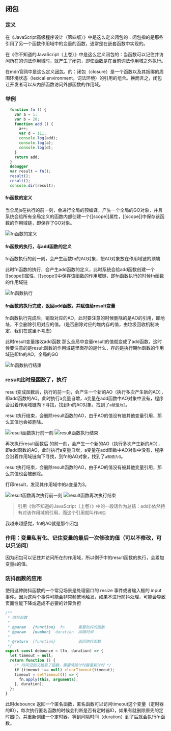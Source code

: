 ## 闭包

### 定义
在《JavaScript高级程序设计（第四版）》中是这么定义闭包的：闭包指的是那些引用了另一个函数作用域中的变量的函数，通常是在嵌套函数中实现的。

在《你不知道的JavaScript（上卷）》中是这么定义闭包的：当函数可以记住并访问所在的词法作用域时，就产生了闭包，即使函数是在当前词法作用域之外执行。

在mdn官网中是这么定义[闭包](https://developer.mozilla.org/zh-CN/docs/Web/JavaScript/Closures)。的：闭包（closure）是一个函数以及其捆绑的周围环境状态（lexical environment，词法环境）的引用的组合。换而言之，闭包让开发者可以从内部函数访问外部函数的作用域。


### 举例
```js
  function fn () {
    var a = 1;
    var b = 20;
    function add () {
      a++;
      var d = 111;
      console.log(add);
      console.log(a);
      console.log(d);
    }
    return add;
  }
  debugger
  var result = fn();
  result();
  result();
  console.dir(result);
```

#### fn函数的定义
当全局js在执行的前一刻，会进行全局的预编译，产生一个全局的GO对象，并且系统会给所有全局定义的函数内部创建一个[[scope]]属性，[[scope]]中保存该函数的作用域链，即保存了GO对象。

![fn函数的定义](../../picture/闭包/fn函数的定义.png)


#### fn函数的执行，与add函数的定义
fn函数执行的前一刻，会产生函数fn的AO对象，把AO对象放在作用域链的顶端

此时fn函数的执行，会产生add函数的定义，此时系统会给add函数创建一个[[scope]]属性，[[scope]]中保存该函数的作用域链，即fn函数执行的时候fn函数的作用域链

![fn函数执行](../../picture/闭包/fn函数执行.png)

#### fn函数的执行完成，返回add函数，并赋值给result变量
fn函数执行完成后，销毁对应的AO，此时要注意的时候删除的是AO的引用，即地址，不会删除引用对应的值。（是否删除对应的堆内存的值，由垃圾回收机制决定，我们在这里不考虑）

此时result变量接收add函数 那么全局中变量result的值就变成了add函数，这时候要注意的是result函数的作用域链里面存的是什么，存的是执行期fn函数的作用域链即fn的AO，全局的GO

![fn函数执行结束](../../picture/闭包/fn函数执行结束.png)

### result此时是函数了，执行

result变成函数后，执行的前一刻，会产生一个新的AO（执行多次产生新的AO），即add函数的AO。此时执行a变量自增，a变量在add函数中AO对象中没有，程序会沿着作用域链向下寻找，找到fn的AO对象，找到了`a赋值为2`。

result执行结束，会删除result函数的AO，由于AO的值没有被其他变量引用，那么其值也会被删除。



![result函数执行前一刻](../../picture/闭包/result函数执行前一刻.png)
![result函数执行结束](../../picture/闭包/result函数执行结束.png)

再次执行result函数后 的前一刻，会产生一个新的AO（执行多次产生新的AO），即add函数的AO，此时执行a变量自增，a变量在add函数中AO对象中没有，程序会沿着作用域链向下寻找，到fn的AO对象，找到了`a赋值为3`。

result执行结束，会删除result函数的AO，由于AO的值没有被其他变量引用，那么其值也会被删除。

打印result，发现其作用域中的a变量为3。

![result函数再次执行前一刻](../../picture/闭包/result函数再次执行前一刻.png)
![result函数再次执行结束](../../picture/闭包/result函数再次执行结束.png)


> 引用《你不知道的JavaScript（上卷）》中的一段话作为总结：add()依然持有对该作用域的引用，而这个引用就叫作`闭包`

我越来越感觉，fn的AO就是那个闭包

### 作用：变量私有化、记住变量的最后一次修改的值（可以不修改，可以只访问）

因为闭包可以记住并访问所在的作用域，所以例子中的result函数的执行，会累加变量a的值。

### 防抖函数的应用

使用这种防抖函数的一个常见场景是处理窗口的 resize 事件或者输入框的 input 事件。因为这两个事件可能会非常频繁地触发，如果不进行防抖处理，可能会导致页面性能下降或造成不必要的计算负担
```js
/**
 * 防抖函数
 *
 * @param   {function}  fn      需要防抖的函数
 * @param   {number}  duration  间隔时间
 *
 * @return  {function}          返回防抖函数
 */
export const debounce = (fn, duration) => {
  let timeout = null;
  return function () {
    /* 时间没到又触发了函数，需要清除计时器重新计时 */
    if (timeout !== null) clearTimeout(timeout);
    timeout = setTimeout(() => {
      fn.apply(this, arguments);
    }, duration);
  };
}
```
此时debounce 返回一个匿名函数，匿名函数可以访问timeout这个变量（定时器的ID），每次执行匿名函数的时候会判断是否有定时器ID，如果有就删除原先的定时器ID，并重新创建一个定时器，等到间隔时间（duration）到了后就会执行fn函数。